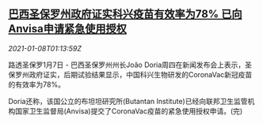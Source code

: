 <!--1610068998000-->
[巴西圣保罗州政府证实科兴疫苗有效率为78% 已向Anvisa申请紧急使用授权](https://cn.reuters.com/article/sinovac-effective-brazil-0107-thur-idCNKBS29D051)
------

<div><i>2021-01-08T01:13:59Z</i></div><p>路透圣保罗1月7日 - 巴西圣保罗州州长João Doria周四在新闻发布会上表示，圣保罗州政府证实，后期试验结果显示，中国科兴生物研发的CoronaVac新冠疫苗的有效率为78%。</p><p>Doria还称，该国公立的布坦坦研究所(Butantan Institute)已经向联邦卫生监管机构国家卫生监督局(Anvisa)提交了CoronaVac疫苗的紧急使用授权申请。(完)</p>
